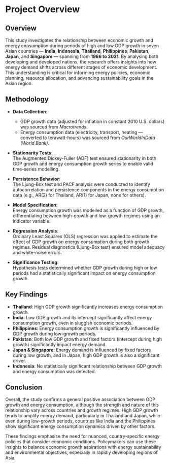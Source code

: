 # Project Overview

## Overview  
This study investigates the relationship between economic growth and energy consumption during periods of high and low GDP growth in seven Asian countries — **India**, **Indonesia**, **Thailand**, **Philippines**, **Pakistan**, **Japan**, and **Singapore** — spanning from **1966 to 2021**. By analysing both developing and developed nations, the research offers insights into how energy demand shifts across different stages of economic development. This understanding is critical for informing energy policies, economic planning, resource allocation, and advancing sustainability goals in the Asian region.

## Methodology  
- **Data Collection**:  
  - GDP growth data (adjusted for inflation in constant 2010 U.S. dollars) was sourced from *Macrotrends*.  
  - Energy consumption data (electricity, transport, heating — converted to terawatt-hours) was sourced from *OurWorldInData (World Bank)*.

- **Stationarity Tests**:  
  The Augmented Dickey-Fuller (ADF) test ensured stationarity in both GDP growth and energy consumption growth series to enable valid time-series modelling.

- **Persistence Behavior**:  
  The Ljung-Box test and PACF analysis were conducted to identify autocorrelation and persistence components in the energy consumption data (e.g., AR(2) for Thailand, AR(1) for Japan, none for others).

- **Model Specification**:  
  Energy consumption growth was modelled as a function of GDP growth, differentiating between high-growth and low-growth regimes using an indicator variable.

- **Regression Analysis**:  
  Ordinary Least Squares (OLS) regression was applied to estimate the effect of GDP growth on energy consumption during both growth regimes. Residual diagnostics (Ljung-Box test) ensured model adequacy and white-noise errors.

- **Significance Testing**:  
  Hypothesis tests determined whether GDP growth during high or low periods had a statistically significant impact on energy consumption growth.

## Key Findings  
- **Thailand**: High GDP growth significantly increases energy consumption growth.  
- **India**: Low GDP growth and its intercept significantly affect energy consumption growth, even in sluggish economic periods.  
- **Philippines**: Energy consumption growth is significantly influenced by GDP growth during low-growth periods.  
- **Pakistan**: Both low GDP growth and fixed factors (intercept during high growth) significantly impact energy demand.  
- **Japan & Singapore**: Energy demand is influenced by fixed factors during low growth, and in Japan, high GDP growth is also a significant driver.  
- **Indonesia**: No statistically significant relationship between GDP growth and energy consumption was detected.

## Conclusion  
Overall, the study confirms a general positive association between GDP growth and energy consumption, although the strength and nature of this relationship vary across countries and growth regimes. High GDP growth tends to amplify energy demand, particularly in Thailand and Japan, while even during low-growth periods, countries like India and the Philippines show significant energy consumption dynamics driven by other factors.

These findings emphasise the need for nuanced, country-specific energy policies that consider economic conditions. Policymakers can use these insights to balance economic growth aspirations with energy sustainability and environmental objectives, especially in rapidly developing regions of Asia.
